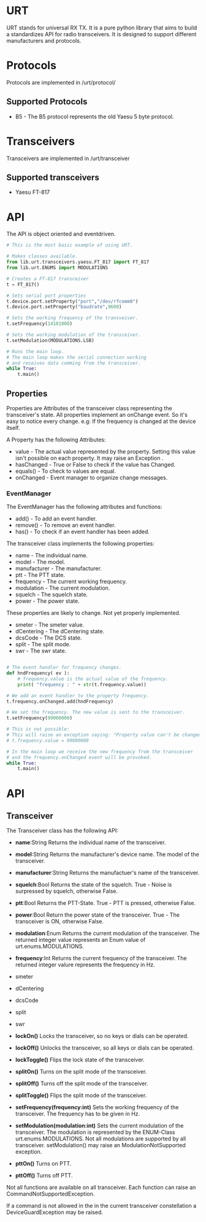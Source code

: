 # URT
URT stands for universal RX TX. It is a pure python library that aims to build a standardizes API for radio transceivers.
It is designed to support different manufacturers and protocols.

# Protocols
Protocols are implemented in /urt/protocol/

## Supported Protocols
* B5 - The B5 protocol represents the old Yaesu 5 byte protocol.

# Transceivers
Transceivers are implemented in /urt/transceiver

## Supported transceivers
* Yaesu FT-817

# API
The API is object oriented and eventdriven.

```python
# This is the most basic example of using URT.

# Makes classes available.
from lib.urt.transceivers.yaesu.FT_817 import FT_817
from lib.urt.ENUMS import MODULATIONS

# Creates a FT-817 transceiver
t = FT_817()

# Sets serial port properties
t.device.port.setProperty("port","/dev/rfcomm0")
t.device.port.setProperty("baudrate",9600)

# Sets the working frequency of the transveiver.
t.setFrequency(14101000)

# Sets the working modulation of the transceiver.
t.setModulation(MODULATIONS.LSB)

# Runs the main loop.
# The main loop makes the serial connection working
# and receives data comming from the transceiver.
while True:
    t.main()
```
## Properties

Properties are Attributes of the transceiver class representing the transceiver's state. All properties implement an onChange event. So it's easy to notice every change. e.g: If the frequency is changed at the device itself.

A Property has the following Attributes:
* value - The actual value represented by the property. Setting this value isn't possible on each property. It may raise an Exception .
* hasChanged - True or False to check if the value has Changed.
* equals() - To check to values are equal.
* onChanged - Event manager to organize change messages.

### EventManager
The EventManager has the following attributes and functions:
* add() - To add an event handler.
* remove() - To remove an event handler.
* has() - To check if an event handler has been added.

The transceiver class implements the following properties:
* name - The individual name.
* model - The model.
* manufacturer - The manufacturer.
* ptt - The PTT state.
* frequency - The current working frequency.
* modulation - The current modulation.
* squelch - The squelch state.
* power - The power state.

These properties are likely to change. Not yet properly implemented.
* smeter - The smeter value.
* dCentering - The dCentering state.
* dcsCode - The DCS state.
* split - The split mode.
* swr - The swr state.


```python

# The event handler for frequency changes.
def hndFrequency( ev ):
    # frequency.value is the actual value of the frequency.
    print( "frequency : " + str(t.frequency.value))

# We add an event handler to the property frequency.
t.frequency.onChanged.add(hndFrequency)

# We set the frequency. The new value is sent to the transceiver.
t.setFrequency(99000000)

# This is not possible:
# This will raise an exception saying: "Property value can't be changed."
# t.frequency.value = 99000000

# In the main loop we receive the new frequency from the transceiver
# and the frequency.onChanged event will be provoked.
while True:
    t.main()
```

# API

## Transceiver

The Transceiver class has the following API:

* **name**:String
Returns the individual name of the transceiver. 
* **model**:String
Returns the manufacturer's device name. The model of the transceiver.
* **manufacturer**:String
Returns the manufactuer's name of the transceiver.
* **squelch**:Bool
Returns the state of the squelch. True - Noise is surpressed by squelch, otherwise False.
* **ptt**:Bool
Returns the PTT-State. True - PTT is pressed, otherwise False.
* **power**:Bool
  Return the power state of the transceiver. True - The transceiver is ON, otherwise False.
* **modulation**:Enum
Returns the current modulation of the transceiver. The returned integer value represents an Enum value of urt.enums.MODULATIONS.
* **frequency**:Int
Returns the current frequency of the transceiver. The returned integer valure represents the frequency in Hz.

* smeter
* dCentering
* dcsCode
* split
* swr

* **lockOn()**
Locks the transceiver, so no keys or dials can be operated.
* **lockOff()**
Unlocks the transceiver, so all keys or dials can be operated.
* **lockToggle()**
Flips the lock state of the transceiver.
* **splitOn()**
Turns on the split mode of the transceiver.
* **splitOff()**
Turns off the split mode of the transceiver.
* **splitToggle()**
Flips the split mode of the transceiver.  
* **setFrequency(frequency:int)**
Sets the working frequency of the transceiver. The frequency has to be given in Hz.
* **setModulation(modulation:int)**
Sets the current modulation of the transceiver. The modulation is represented by the ENUM-Class urt.enums.MODULATIONS.
Not all modulations are supported by all transceiver. setModulation() may raise an ModulationNotSupported exception.
* **pttOn()**
Turns on PTT.
* **pttOff()**
Turns off PTT.

Not all functions are available on all transceiver. Each function can raise an CommandNotSupportedException.

If a command is not allowed in the in the current transceiver constellation a DeviceGuardException may be raised.